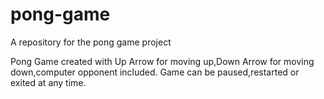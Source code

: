 # pong-game
A repository for the pong game project

Pong Game created with Up Arrow for moving up,Down Arrow for moving down,computer opponent included.
Game can be paused,restarted or exited at any time.
